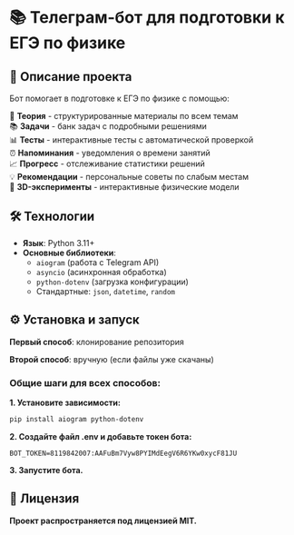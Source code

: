 # 📚 Телеграм-бот для подготовки к ЕГЭ по физике

## 📌 Описание проекта
Бот помогает в подготовке к ЕГЭ по физике с помощью:

📘 **Теория** - структурированные материалы по всем темам  
📚 **Задачи** - банк задач с подробными решениями  
📊 **Тесты** - интерактивные тесты с автоматической проверкой  
⏰ **Напоминания** - уведомления о времени занятий  
📈 **Прогресс** - отслеживание статистики решений  
💡 **Рекомендации** - персональные советы по слабым местам  
🔬 **3D-эксперименты** - интерактивные физические модели  

## 🛠 Технологии
- **Язык**: Python 3.11+
- **Основные библиотеки**:
  - `aiogram` (работа с Telegram API)
  - `asyncio` (асинхронная обработка)
  - `python-dotenv` (загрузка конфигурации)
  - Стандартные: `json`, `datetime`, `random`

## ⚙️ Установка и запуск

**Первый способ**: клонирование репозитория

**Второй способ**: вручную (если файлы уже скачаны)
### Общие шаги для всех способов:
**1. Установите зависимости:**
```bash
pip install aiogram python-dotenv
```
**2. Создайте файл .env и добавьте токен бота:**

`BOT_TOKEN=8119842007:AAFuBm7Vyw8PYIMdEegV6R6YKw0xycF81JU`

**3. Запустите бота.**

## 📄 Лицензия
**Проект распространяется под лицензией MIT.**